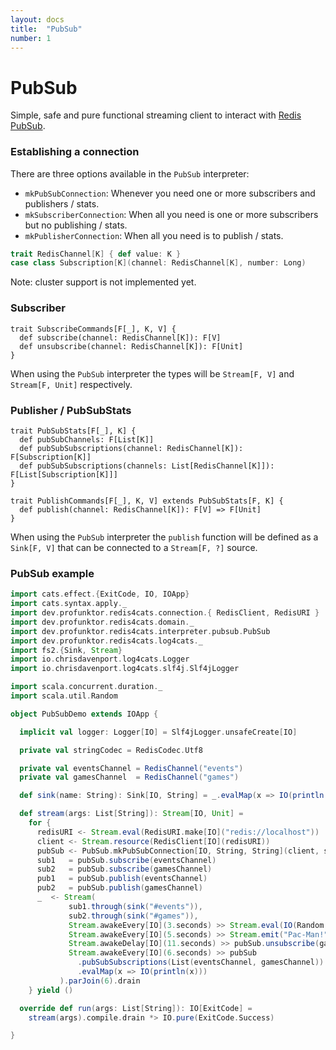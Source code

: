 ```yaml
---
layout: docs
title:  "PubSub"
number: 1
---
```


# PubSub

Simple, safe and pure functional streaming client to interact with [Redis PubSub](https://redis.io/topics/pubsub).

### Establishing a connection

There are three options available in the `PubSub` interpreter:

- `mkPubSubConnection`: Whenever you need one or more subscribers and publishers / stats.
- `mkSubscriberConnection`: When all you need is one or more subscribers but no publishing / stats.
- `mkPublisherConnection`: When all you need is to publish / stats.

```scala mdoc:invisible
trait RedisChannel[K] { def value: K }
case class Subscription[K](channel: RedisChannel[K], number: Long)
```

Note: cluster support is not implemented yet.

### Subscriber

```tut:silent
trait SubscribeCommands[F[_], K, V] {
  def subscribe(channel: RedisChannel[K]): F[V]
  def unsubscribe(channel: RedisChannel[K]): F[Unit]
}
```

When using the `PubSub` interpreter the types will be `Stream[F, V]` and `Stream[F, Unit]` respectively.

### Publisher / PubSubStats

```tut:silent
trait PubSubStats[F[_], K] {
  def pubSubChannels: F[List[K]]
  def pubSubSubscriptions(channel: RedisChannel[K]): F[Subscription[K]]
  def pubSubSubscriptions(channels: List[RedisChannel[K]]): F[List[Subscription[K]]]
}

trait PublishCommands[F[_], K, V] extends PubSubStats[F, K] {
  def publish(channel: RedisChannel[K]): F[V] => F[Unit]
}
```

When using the `PubSub` interpreter the `publish` function will be defined as a `Sink[F, V]` that can be connected to a `Stream[F, ?]` source.

### PubSub example

```scala mdoc:silent
import cats.effect.{ExitCode, IO, IOApp}
import cats.syntax.apply._
import dev.profunktor.redis4cats.connection.{ RedisClient, RedisURI }
import dev.profunktor.redis4cats.domain._
import dev.profunktor.redis4cats.interpreter.pubsub.PubSub
import dev.profunktor.redis4cats.log4cats._
import fs2.{Sink, Stream}
import io.chrisdavenport.log4cats.Logger
import io.chrisdavenport.log4cats.slf4j.Slf4jLogger

import scala.concurrent.duration._
import scala.util.Random

object PubSubDemo extends IOApp {

  implicit val logger: Logger[IO] = Slf4jLogger.unsafeCreate[IO]

  private val stringCodec = RedisCodec.Utf8

  private val eventsChannel = RedisChannel("events")
  private val gamesChannel  = RedisChannel("games")

  def sink(name: String): Sink[IO, String] = _.evalMap(x => IO(println(s"Subscriber: $name >> $x")))

  def stream(args: List[String]): Stream[IO, Unit] =
    for {
      redisURI <- Stream.eval(RedisURI.make[IO]("redis://localhost"))
      client <- Stream.resource(RedisClient[IO](redisURI))
      pubSub <- PubSub.mkPubSubConnection[IO, String, String](client, stringCodec)
      sub1   = pubSub.subscribe(eventsChannel)
      sub2   = pubSub.subscribe(gamesChannel)
      pub1   = pubSub.publish(eventsChannel)
      pub2   = pubSub.publish(gamesChannel)
      _  <- Stream(
             sub1.through(sink("#events")),
             sub2.through(sink("#games")),
             Stream.awakeEvery[IO](3.seconds) >> Stream.eval(IO(Random.nextInt(100).toString)).through(pub1),
             Stream.awakeEvery[IO](5.seconds) >> Stream.emit("Pac-Man!").through(pub2),
             Stream.awakeDelay[IO](11.seconds) >> pubSub.unsubscribe(gamesChannel),
             Stream.awakeEvery[IO](6.seconds) >> pubSub
               .pubSubSubscriptions(List(eventsChannel, gamesChannel))
               .evalMap(x => IO(println(x)))
           ).parJoin(6).drain
    } yield ()

  override def run(args: List[String]): IO[ExitCode] =
    stream(args).compile.drain *> IO.pure(ExitCode.Success)

}
```
